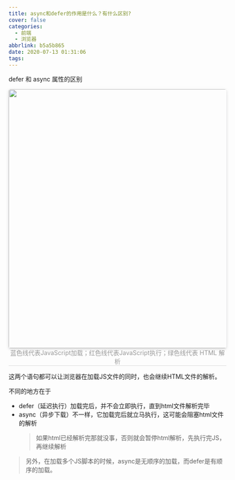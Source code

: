 ```yaml
---
title: async和defer的作用是什么？有什么区别?
cover: false
categories:
  - 前端
  - 浏览器
abbrlink: b5a5b865
date: 2020-07-13 01:31:06
tags:
---
```

defer 和 async 属性的区别
<center>
    <img style="border-radius: 0.3125em;
    box-shadow: 0 2px 4px 0 rgba(34,36,38,.12),0 2px 10px 0 rgba(34,36,38,.08);display:inline;margin:0" 
    src="https://cdn.jsdelivr.net/gh/DSzhongweizi/Resources/article/20200713013200.png" width=600 />
    <br>
    <div style="color:orange; border-bottom: 1px solid #d9d9d9;
    display: inline-block;
    color: #999;">蓝色线代表JavaScript加载；红色线代表JavaScript执行；绿色线代表 HTML 解析</div>
</center>

这两个语句都可以让浏览器在加载JS文件的同时，也会继续HTML文件的解析。

不同的地方在于
- defer（延迟执行）加载完后，并不会立即执行，直到html文件解析完毕
- async（异步下载）不一样，它加载完后就立马执行，这可能会阻塞html文件的解析
	> 如果html已经解析完那就没事，否则就会暂停html解析，先执行完JS，再继续解析

> 另外，在加载多个JS脚本的时候，async是无顺序的加载，而defer是有顺序的加载。